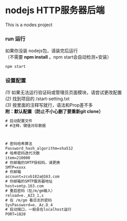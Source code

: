 # nodejs HTTP服务器后端
This is a nodes project  
### run 运行 
如果你没装 nodejs包，请装完后运行  
（不需要 **npm install** 。npm start会自动检测+安装）
```bash
npm start
```
### 设置配置  
*(1)* 如果无法运行验证码或管理员页面模块，请尝试更改配置   
*(2)* 找到项目的 /start-setting.txt  
*(3)* 按里面的注释写就行，语法和Prop差不多  
**附：默认配置（防止不小心删了要重新git clone）**
```txt
# 启动配置文件
# #注释，键值对存数据



# 密码哈希算法
Password_hash_algorithm=sha512
# 哈希密码迭代次数
item=210000
# 你邮箱的SMTP授权码，请更换
SMTP=xxxx
# 你邮箱
account=zcvb182a@163.com
# 你邮箱的SMTP服务器地址
host=smtp.163.com
# 重启密码（在/m/gm输入）
reload=e._AZ3_1,s
# 在 /m/gm 看日志的密码
SysPassword=e._Az.D_4
# 启动端口，一般会在localhost运行
PORT=1820
```